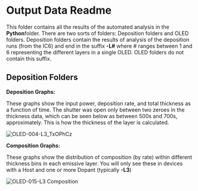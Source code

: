 <h1>Output Data Readme</h1>

This folder contains all the results of the automated analysis in the <b>Python</b>folder. There are two sorts of folders: Deposition folders and OLED folders. Deposition folders contain the results of analysis of the deposition runs (from the IC6) and end in the suffix <b>-L#</b> where # ranges between 1 and 6 representing the different layers in a single OLED. OLED folders do not contain this suffix. 

<h2>Deposition Folders</h2>

<b>Deposition Graphs:</b>

These graphs show the input power, deposition rate, and total thickness as a function of time. The shutter was open only between two zeroes in the thickness data, which can be seen below as between 500s and 700s, approximately. This is how the thickness of the layer is calculated. 

![OLED-004-L3_TxOPhCz](https://github.com/user-attachments/assets/703a69bf-c994-4cfb-92c8-7cb5d460867e)

<b> Composition Graphs: </b>

These graphs show the distribution of composition (by rate) within different thickness bins in each emissive layer. You will only see these in devices with a Host and one or more Dopant (typically <b>-L3</b>)

![OLED-015-L3 Composition](https://github.com/user-attachments/assets/fe50ee8c-1577-408d-b8ec-9f0ad1c72b6e)
